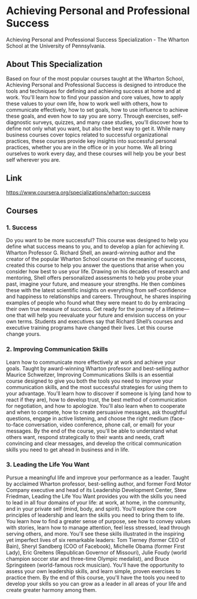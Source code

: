 # Achieving Personal and Professional Success
Achieving Personal and Professional Success Specialization - The Wharton School at the University of Pennsylvania.

## About This Specialization

Based on four of the most popular courses taught at the Wharton School, Achieving Personal and Professional Success is designed to introduce the tools and techniques for defining and achieving success at home and at work. You'll learn how to find your passion and core values, how to apply these values to your own life, how to work well with others, how to communicate effectively, how to set goals, how to use influence to achieve these goals, and even how to say you are sorry. Through exercises, self-diagnostic surveys, quizzes, and many case studies, you'll discover how to define not only what you want, but also the best way to get it. While many business courses cover topics related to successful organizational practices, these courses provide key insights into successful personal practices, whether you are in the office or in your home. We all bring ourselves to work every day, and these courses will help you be your best self wherever you are.

## Link 

https://www.coursera.org/specializations/wharton-success 

## Courses 

### 1. Success

Do you want to be more successful? This course was designed to help you define what success means to you, and to develop a plan for achieving it. Wharton Professor G. Richard Shell, an award-winning author and the creator of the popular Wharton School course on the meaning of success, created this course to help you answer the questions that arise when you consider how best to use your life. Drawing on his decades of research and mentoring, Shell offers personalized assessments to help you probe your past, imagine your future, and measure your strengths. He then combines these with the latest scientific insights on everything from self-confidence and happiness to relationships and careers. Throughout, he shares inspiring examples of people who found what they were meant to do by embracing their own true measure of success. Get ready for the journey of a lifetime—one that will help you reevaluate your future and envision success on your own terms. Students and executives say that Richard Shell’s courses and executive training programs have changed their lives. Let this course change yours.

### 2. Improving Communication Skills

Learn how to communicate more effectively at work and achieve your goals. Taught by award-winning Wharton professor and best-selling author Maurice Schweitzer, Improving Communications Skills is an essential course designed to give you both the tools you need to improve your communication skills, and the most successful strategies for using them to your advantage. You'll learn how to discover if someone is lying (and how to react if they are), how to develop trust, the best method of communication for negotiation, and how to apologize. You'll also learn when to cooperate and when to compete,  how to create persuasive messages, ask thoughtful questions, engage in active listening, and choose the right medium (face-to-face conversation, video conference, phone call, or email) for your messages. By the end of the course, you'll be able to understand what others want, respond strategically to their wants and needs, craft convincing and clear messages, and develop the critical communication skills you need to get ahead in business and in life.

### 3. Leading the Life You Want

Pursue a meaningful life and improve your performance as a leader. Taught by acclaimed Wharton professor, best-selling author, and former Ford Motor Company executive and head of its Leadership Development Center, Stew Friedman, Leading the Life You Want provides you with the skills you need to lead in all four domains of your life: at work, at home, in the community, and in your private self (mind, body, and spirit). You'll explore the core principles of leadership and learn the skills you need to bring them to life. You learn how to find a greater sense of purpose, see how to convey values with stories, learn how to manage attention, feel less stressed, lead through serving others, and more. You'll see these skills illustrated in the inspiring yet imperfect lives of six remarkable leaders: Tom Tierney (former CEO of Bain), Sheryl Sandberg (COO of Facebook), Michelle Obama (former First Lady), Eric Greitens (Republican Governor of Missouri), Julie Foudy (world champion soccer star and three-time Olympic medalist), and Bruce Springsteen (world-famous rock musician). You'll have the opportunity to assess your own leadership skills, and learn simple, proven exercises to practice them. By the end of this course, you'll have the tools you need to develop your skills so you can grow as a leader in all areas of your life and create greater harmony among them.

